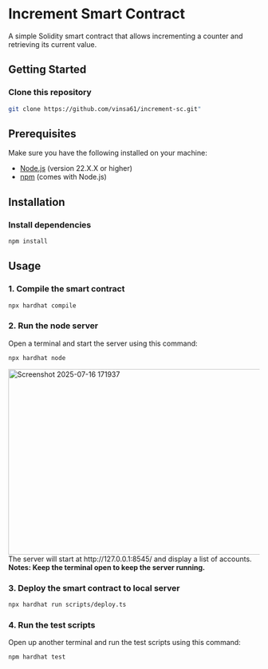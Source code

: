 # Increment Smart Contract

A simple Solidity smart contract that allows incrementing a counter and retrieving its current value.

## Getting Started

### Clone this repository

```bash
git clone https://github.com/vinsa61/increment-sc.git"
```

## Prerequisites

Make sure you have the following installed on your machine:
- [Node.js](https://nodejs.org/) (version 22.X.X or higher)
- [npm](https://www.npmjs.com/) (comes with Node.js)

## Installation

### Install dependencies

```bash
npm install
```

## Usage

### 1. Compile the smart contract

```bash
npx hardhat compile
```

### 2. Run the node server

Open a terminal and start the server using this command:

```bash
npx hardhat node
```

<img width="756" height="372" alt="Screenshot 2025-07-16 171937" src="https://github.com/user-attachments/assets/ea1f6c7e-a947-4e82-a907-f6e3754dbf23" />
<br/>The server will start at http://127.0.0.1:8545/ and display a list of accounts.
<br/><strong>Notes: Keep the terminal open to keep the server running.</strong>

### 3. Deploy the smart contract to local server

```bash
npx hardhat run scripts/deploy.ts
```

### 4. Run the test scripts

Open up another terminal and run the test scripts using this command:

```bash
npm hardhat test
```
